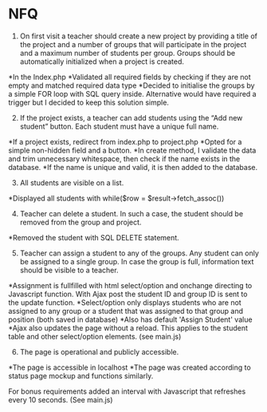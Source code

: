 # NFQ
 
1. On first visit a teacher should create a new project by providing a title of the project and
a number of groups that will participate in the project and a maximum number of
students per group. Groups should be automatically initialized when a project is created.

*In the Index.php
*Validated all required fields by checking if they are not empty and matched required data type
*Decided to initialise the groups by a simple FOR loop with SQL query inside. Alternative would have required a trigger but I decided to keep this solution simple.

2. If the project exists, a teacher can add students using the “Add new student” button.
Each student must have a unique full name.

*If a project exists, redirect from index.php to project.php
*Opted for a simple non-hidden field and a button.
*In create method, I validate the data and trim unnecessary whitespace, then check if the name exists in the database.
*If the name is unique and valid, it is then added to the database.

3. All students are visible on a list.

*Displayed all students with while($row = $result->fetch_assoc())

4. Teacher can delete a student. In such a case, the student should be removed from the
group and project.

*Removed the student with SQL DELETE statement.

5. Teacher can assign a student to any of the groups. Any student can only be assigned to
a single group. In case the group is full, information text should be visible to a teacher.

*Assignment is fullfilled with html select/option and onchange directing to Javascript function. With Ajax post the student ID and group ID is sent to the update function.
*Select/option only displays students who are not assigned to any group or a student that was assigned to that group and position (both saved in database)
*Also has default 'Assign Student' value
*Ajax also updates the page without a reload. This applies to the student table and other select/option elements. (see main.js)

6. The page is operational and publicly accessible.

*The page is accessible in localhost
*The page was created according to status page mockup and functions similarly.

For bonus requirements added an interval with Javascript that refreshes every 10 seconds. (See main.js)
